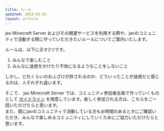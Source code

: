 ```yaml
---
title: ルール
updated: 2023-03-01
layout: article
---
```


jao Minecraft Server およびその関連サービスを利用する際や、jaoのコミュニティで活動する際に守っていただきたいルールについてご案内いたします。

ルールは、以下に示す2つです。

1. みんなで楽しむこと
2. みんなに迷惑をかけたり不快になるようなことをしないこと

しかし、どれくらいのおふざけが許されるのか、どういったことが迷惑だと感じるかは、人それぞれ違います。

そこで、 jao Minecraft Server では、コミュニティ参加者全員で作っていくものとして [ガイドライン](/docs/guidelines) を用意しています。新しく参加される方は、こちらをご一読いただけたらと思います。  
また、既にjaoのコミュニティで活動している方もお時間のあるときにご確認いただき、みんなで楽しめるコミュニティにしていくためにご協力いただけたらと思います。
